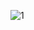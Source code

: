 ![1](https://user-images.githubusercontent.com/101724961/166416569-d25db0f6-8df6-416e-80bc-ba017f6b8085.png)
